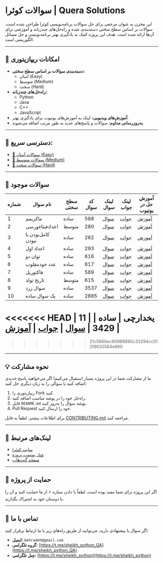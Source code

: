 # سوالات کوئرا | Quera Solutions

این مخزن به عنوان مرجعی برای حل سوالات برنامه‌نویسی کوئرا طراحی شده است. سوالات بر اساس سطح سختی دسته‌بندی شده و راه‌حل‌های چندزبانه و آموزشی برای آن‌ها ارائه شده است. هدف این پروژه کمک به یادگیری بهتر برنامه‌نویسی و حل مسائل الگوریتمی است.

---

## 🚀 امکانات ریپازیتوری
- **دسته‌بندی سوالات بر اساس سطح سختی:**
  - آسان (Easy)
  - متوسط (Medium)
  - سخت (Hard)
- **راه‌حل‌های چندزبانه:**
  - Python
  - Java
  - C++
  - JavaScript
- **آموزش‌های ویدیویی:** لینک به آموزش‌های یوتیوب برای یادگیری بهتر.
- **به‌روزرسانی مداوم:** سوالات و پاسخ‌های جدید به طور مرتب اضافه می‌شوند.

---

## 📂 دسترسی سریع:
- [📁 سوالات آسان (Easy)](./Easy)
- [📁 سوالات متوسط (Medium)](./Medium)
- [📁 سوالات سخت (Hard)](./Hard)

---

## 📝 سوالات موجود
| شماره | نام سوال       | سطح سختی | کد سوال  | لینک سوال | لینک جواب          | آموزش حل در یوتیوب       |
|-------|----------------|-----------|----------|-----------|---------------------|--------------------------|
| 1     | ماکزیمم       | ساده      | 588      | [سوال](https://quera.org/problemset/588) | [جواب](Easy/588-Maximum)       | [آموزش](https://www.youtube.com/watch?v=AvYIqBl8BOM&list=PLW3DifA5LBkXWMQA9aXQUyswMww-W6XSC&index=2) |
| 2     | اعداد‌فیثاغورسی       | متوسط     | 280      | [سوال](https://quera.org/problemset/280) | [جواب](Medium/280-Pythagorean-Numbers)       | [آموزش](https://www.youtube.com/watch?v=Cg8CbwkbPfU&list=PLW3DifA5LBkXWMQA9aXQUyswMww-W6XSC&index=3) |
| 3     | کامل‌بودن یا نبودن    | ساده       | 282     | [سوال](https://quera.org/problemset/282) | [جواب](Easy/282-Perfect-or-Imperfect-Numbers)    | [آموزش](https://www.youtube.com/watch?v=EcUUGeRAqnM&list=PLW3DifA5LBkXWMQA9aXQUyswMww-W6XSC&index=4) |
| 4     | اعداد اول    | ساده     | 293     | [سوال](https://quera.org/problemset/293) | [جواب](Easy/293-Prime-Numbers)    | [آموزش](https://www.youtube.com/watch?v=yXodMi03ea4&list=PLW3DifA5LBkXWMQA9aXQUyswMww-W6XSC&index=5&t=15s) |
| 5     | توان دو    | ساده     | 616     | [سوال](https://quera.org/problemset/616) | [جواب](Easy/616-power-two)    | [آموزش](https://www.youtube.com/watch?v=C4TwSPvs808&list=PLW3DifA5LBkXWMQA9aXQUyswMww-W6XSC&index=6) |
| 6     | عدد خودمقلوب    | ساده     | 617     | [سوال](https://quera.org/problemset/617) | [جواب](Easy/617-khod-maghlob)    | [آموزش](https://www.youtube.com/watch?v=7lynOZI5bPE&list=PLW3DifA5LBkXWMQA9aXQUyswMww-W6XSC&index=7) |
| 7     | فاکتوریل    | ساده     | 589     | [سوال](https://quera.org/problemset/589) | [جواب](Easy/589-factorial)    | [آموزش](https://www.youtube.com/watch?v=Ok3uhvMgbHk&list=PLW3DifA5LBkXWMQA9aXQUyswMww-W6XSC&index=8) |
| 8     | تاریخ تولد    | متوسط     | 615     | [سوال](https://quera.org/problemset/615) | [جواب](Medium/615-date-of-birth)    | [آموزش](https://www.youtube.com/watch?v=uUbIdyG5sho&list=PLW3DifA5LBkXWMQA9aXQUyswMww-W6XSC&index=10) |
| 9     | سوال زرد    | ساده     | 3537     | [سوال](https://quera.org/problemset/3537) | [جواب](Easy/3537-yellow-question)    | [آموزش](https://www.youtube.com/watch?v=ZIt-u6oSeYo&list=PLW3DifA5LBkXWMQA9aXQUyswMww-W6XSC&index=10&pp=gAQBiAQB) |
| 10     | یک سوال ساده    | ساده     | 2885     | [سوال](https://quera.org/problemset/2885) | [جواب](Easy/2885-a-simple-question)    | [آموزش](https://www.youtube.com/watch?v=UDS3ljHx82s&list=PLW3DifA5LBkXWMQA9aXQUyswMww-W6XSC&index=11&pp=gAQBiAQB) |
<<<<<<< HEAD
| 11     | یخدارچی    | ساده     | 3429     | [سوال](https://quera.org/problemset/3429) | [جواب](Easy/2885-a-simple-question)    | [آموزش](https://www.youtube.com/watch?v=UDS3ljHx82s&list=PLW3DifA5LBkXWMQA9aXQUyswMww-W6XSC&index=11&pp=gAQBiAQB) |
=======

>>>>>>> 21c5660ec90989890c33294cc012f9630564e660

---

## 💡 نحوه مشارکت
ما از مشارکت شما در این پروژه بسیار استقبال می‌کنیم! اگر می‌خواهید پاسخ جدیدی اضافه کنید یا سوالی را به زبان دیگری حل کنید:
1. ریپازیتوری را Fork کنید.
2. راه‌حل خود را در پوشه مناسب اضافه کنید.
3. فایل `README.md` پوشه سوال را به‌روز کنید.
4. Pull Request خود را ارسال کنید.

برای اطلاعات بیشتر، لطفاً به فایل [CONTRIBUTING.md](./CONTRIBUTING.md) مراجعه کنید.

---

## 🔗 لینک‌های مرتبط
- [سایت کوئرا](https://quera.org/)
- [چنل یوتیوب پروژه](https://www.youtube.com/@sheikh_python/featured)
- [صفحه گیت‌هاب](https://github.com/sheikh-python)

---

## 🌟 حمایت از پروژه
اگر این پروژه برای شما مفید بوده است، لطفاً با دادن ستاره ⭐ از ما حمایت کنید و آن را با دوستان خود به اشتراک بگذارید.

---

## 📧 تماس با ما
اگر سوال یا پیشنهادی دارید، می‌توانید از طریق راه‌های زیر با ما ارتباط برقرار کنید:

- **ایمیل:** `behradeh@gmail.com`  
- **گروه تلگرامی:** [https://t.me/sheikh_python_QA](https://t.me/sheikh_python_QA)  
- **چنل تلگرامی:** [https://t.me/sheikh_python](https://t.me/sheikh_python)
